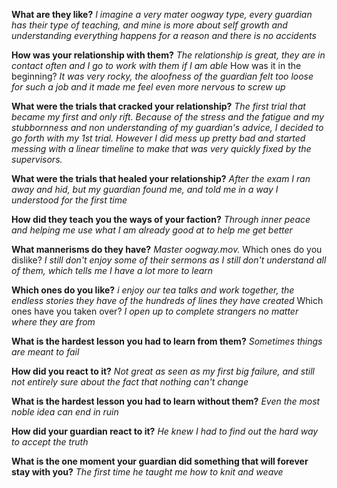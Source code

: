 **What are they like?**
_I imagine a very mater oogway type, every guardian has their type of teaching, and mine is more about self growth and understanding everything happens for a reason and there is no accidents_ 

**How was your relationship with them?** 
_The relationship is great, they are in contact often and I go to work with them if I am able_ How was it in the beginning? _It was very rocky, the aloofness of the guardian felt too loose for such a job and it made me feel even more nervous to screw up_ 

**What were the trials that cracked your relationship?**
_The first trial that became my first and only rift. Because of the stress and the fatigue and my stubbornness and non understanding of my guardian's advice, I decided to go forth with my 1st trial. However I did mess up pretty bad and started messing with a linear timeline to make  that was very quickly fixed by the supervisors._

**What were the trials that healed your relationship?**
_After the exam I ran away and hid, but my guardian found me, and told me in a way I understood for the first time_

**How did they teach you the ways of your faction?** 
_Through inner peace and helping me use what I am already good at to help me get better_ 

**What mannerisms do they have?** 
_Master oogway.mov._ Which ones do you dislike? _I still don't enjoy some of their sermons as I still don't understand all of them, which tells me I have a lot more to learn_ 

**Which ones do you like?**
_i enjoy our tea talks and work together, the endless stories they have of the hundreds of lines they have created_ Which ones have you taken over? _I open up to complete strangers no matter where they are from_ 

**What is the hardest lesson you had to learn from them?** 
_Sometimes things are meant to fail_ 

**How did you react to it?** 
_Not great as seen as my first big failure, and still not entirely sure about the fact that nothing can't change_ 

**What is the hardest lesson you had to learn without them?** 
_Even the most noble idea can end in ruin_ 

**How did your guardian react to it?** 
_He knew I had to find out the hard way to accept the truth_ 

**What is the one moment your guardian did something that will forever stay with you?** 
_The first time he taught me how to knit and weave_